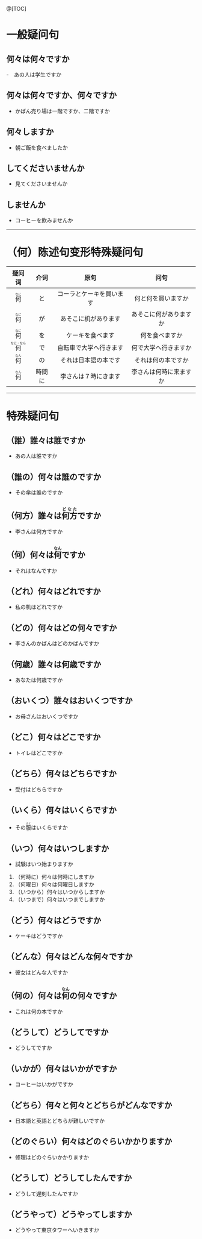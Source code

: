 @[TOC]

# 一般疑问句

## 何々は何々ですか

-　あの人は学生ですか

## 何々は何々ですか、何々ですか

- かばん売り場は一階ですか、二階ですか

## 何々しますか

- 朝ご飯を食べましたか

## してくださいませんか

- 見てくださいませんか

## しませんか

- コーヒーを飲みませんか

---

# （何）陈述句变形特殊疑问句

|疑问词|介词|原句|问句|
|:---:|:---:|:---:|:---:|
|<ruby>何<rt>なに</rt></ruby>|と|コーラとケーキを買います|何と何を買いますか|
|<ruby>何<rt>なに</rt></ruby>|が|あそこに机があります|あそこに何がありますか|
|<ruby>何<rt>なに</rt></ruby>|を|ケーキを食べます|何を食べますか|
|<ruby>何<rt>なに・なん</rt></ruby>|で|自転車で大学へ行きます|何で大学へ行きますか|
|<ruby>何<rt>なん</rt></ruby>|の|それは日本語の本です|それは何の本ですか|
|<ruby>何<rt>なん</rt></ruby>|時間に|李さんは７時にきます|李さんは何時に来ますか|

---

# 特殊疑问句

## （誰）誰々は誰ですか

- あの人は誰ですか

## （誰の）何々は誰のですか

- その傘は誰のですか

## （何方）誰々は<ruby>何方<rt>どなた</rt></ruby>ですか

- 李さんは何方ですか

## （何）何々は<ruby>何<rt>なん</rt></ruby>ですか

- それはなんですか

## （どれ）何々はどれですか

- 私の机はどれですか

## （どの）何々はどの何々ですか

- 李さんのかばんはどのかばんですか

## （何歳）誰々は何歳ですか

- あなたは何歳ですか

## （おいくつ）誰々はおいくつですか

- お母さんはおいくつですか

## （どこ）何々はどこですか

- トイレはどこですか

## （どちら）何々はどちらですか

- 受付はどちらですか

## （いくら）何々はいくらですか

- その<ruby>服<rt>ふく</rt></ruby>はいくらですか

## （いつ）何々はいつしますか

- 試験はいつ始まりますか

1. （何時に）何々は何時にしますか
2. （何曜日）何々は何曜日しますか
3. （いつから）何々はいつからしますか
4. （いつまで）何々はいつまでしますか

## （どう）何々はどうですか

- ケーキはどうですか

## （どんな）何々はどんな何々ですか

- 彼女はどんな人ですか

## （何の）何々は<ruby>何<rt>なん</rt></ruby>の何々ですか

- これは何の本ですか

## （どうして）どうしてですか

- どうしてですか

## （いかが）何々はいかがですか

- コーヒーはいかがですか

## （どちら）何々と何々とどちらがどんなですか

- 日本語と英語とどちらが難しいですか

## （どのぐらい）何々はどのぐらいかかりますか

- 修理はどのぐらいかかりますか

## （どうして）どうしてしたんですか

- どうして遅刻したんですか

## （どうやって）どうやってしますか

- どうやって東京タワーへいきますか
